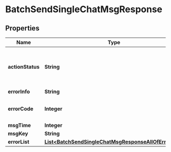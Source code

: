 

# BatchSendSingleChatMsgResponse


## Properties

| Name | Type | Description | Notes |
|------------ | ------------- | ------------- | -------------|
|**actionStatus** | **String** | 请求处理的结果，OK 表示处理成功，FAIL 表示失败 |  [optional] |
|**errorInfo** | **String** | 错误信息 |  |
|**errorCode** | **Integer** | 错误码，0表示成功，非0表示失败 |  |
|**msgTime** | **Integer** |  |  [optional] |
|**msgKey** | **String** |  |  [optional] |
|**errorList** | [**List&lt;BatchSendSingleChatMsgResponseAllOfErrorList&gt;**](BatchSendSingleChatMsgResponseAllOfErrorList.md) |  |  [optional] |



